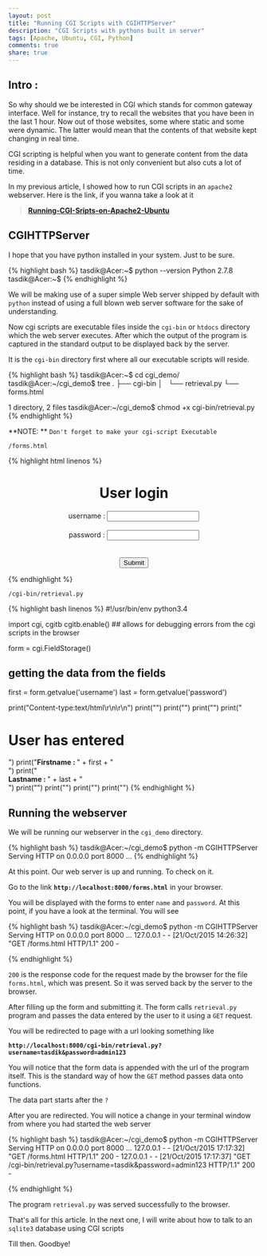 ```yaml
---
layout: post
title: "Running CGI Scripts with CGIHTTPServer"
description: "CGI Scripts with pythons built in server"
tags: [Apache, Ubuntu, CGI, Python]
comments: true
share: true
---
```


## Intro : 

So why should we be interested in CGI which stands for common gateway interface. Well for instance, try to recall the websites that you have been in the last 1 hour. Now out of those websites, some where static and some were dynamic. The latter would mean that the contents of that website kept changing in real time. 

CGI scripting is helpful when you want to generate content from the data residing in a database. This is not only convenient but also cuts a lot of time.

In my previous article, I showed how to run CGI scripts in an `apache2` webserver. Here is the link, if you wanna take a look at it

>**[Running-CGI-Sripts-on-Apache2-Ubuntu](http://tasdikrahman.me/2015/09/30/Running-CGI-Sripts-on-Apache2-Ubuntu/)**

## CGIHTTPServer

I hope that you have python installed in your system. Just to be sure. 

{% highlight bash %}
tasdik@Acer:~$ python --version
Python 2.7.8
tasdik@Acer:~$
{% endhighlight %}

We will be making use of a super simple Web server shipped by default with `python` instead of using a full blown web server software for the sake of understanding.

Now cgi scripts are executable files inside the `cgi-bin` or `htdocs` directory which the web server executes. After which the output of the program is captured in the standard output to be displayed back by the server.

It is the `cgi-bin` directory first where all our executable scripts will reside. 

{% highlight bash %}
tasdik@Acer:~$ cd cgi_demo/
tasdik@Acer:~/cgi_demo$ tree
.
├── cgi-bin
│   └── retrieval.py
└── forms.html

1 directory, 2 files
tasdik@Acer:~/cgi_demo$ chmod +x cgi-bin/retrieval.py
{% endhighlight %}

**NOTE: ** `Don't forget to make your cgi-script Executable`


`/forms.html`

{% highlight html linenos %}
<!DOCTYPE html>
<html>
<head>
    <title>A simple form demonstration</title>
</head>
<body>
    <div style="text-align:center;">
        <h1>User login</h1>
        <form action="/cgi-bin/retrieval.py" method="get">
            username  :  <input type="text" name="username" style="text-align:center;">
            <br><br>
            password   :  <input type="password" name="password" style="text-align:center;">
            <br><br><br>
            <input type="submit" value="Submit">
        </form>
    </div>
</body>
</html>
{% endhighlight %}


`/cgi-bin/retrieval.py`

{% highlight bash linenos %}
#!/usr/bin/env python3.4

import cgi, cgitb
cgitb.enable()		## allows for debugging errors from the cgi scripts in the browser

form = cgi.FieldStorage()

## getting the data from the fields 
first = form.getvalue('username')
last = form.getvalue('password')


print("Content-type:text/html\r\n\r\n")
print("<html>")
print("<head><title>User entered</title></head>")
print("<body>")
print("<h1>User has entered</h1>")
print("<b>Firstname : </b>" + first + "<br>")
print("<br><b>Lastname : </b>" + last + "<br>")
print("")
print("</div>")
print("</body>")
print("</html>")
{% endhighlight %}

## Running the webserver

We will be running our webserver in the `cgi_demo` directory. 

{% highlight bash %}
tasdik@Acer:~/cgi_demo$ python -m CGIHTTPServer
Serving HTTP on 0.0.0.0 port 8000 ...
{% endhighlight %}

At this point. Our web server is up and running. To check on it.

Go to the link **`http://localhost:8000/forms.html`** in your browser.

You will be displayed with the forms to enter `name` and `password`. At this point, if you have a look at the terminal. You will see

{% highlight bash %}
tasdik@Acer:~/cgi_demo$ python -m CGIHTTPServer
Serving HTTP on 0.0.0.0 port 8000 ...
127.0.0.1 - - [21/Oct/2015 14:26:32] "GET /forms.html HTTP/1.1" 200 -

{% endhighlight %}

`200` is the response code for the request made by the browser for the file `forms.html`, which was present. So it was served back by the server to the browser.

After filling up the form and submitting it. The form calls `retrieval.py` program and passes the data entered by the user to it using a `GET` request.

You will be redirected to page with a url looking something like

**`http://localhost:8000/cgi-bin/retrieval.py?username=tasdik&password=admin123`**

You will notice that the form data is appended with the url of the program itself. This is the standard way of how the `GET` method passes data onto functions. 

The data part starts after the `?`

After you are redirected. You will notice a change in your terminal window from where you had started the web server

{% highlight bash %}
tasdik@Acer:~/cgi_demo$ python -m CGIHTTPServer
Serving HTTP on 0.0.0.0 port 8000 ...
127.0.0.1 - - [21/Oct/2015 17:17:32] "GET /forms.html HTTP/1.1" 200 -
127.0.0.1 - - [21/Oct/2015 17:17:37] "GET /cgi-bin/retrieval.py?username=tasdik&password=admin123 HTTP/1.1" 200 -


{% endhighlight %}

The program `retrieval.py` was served successfully to the browser.

That's all for this article. In the next one, I will write about how to talk to an `sqlite3` database using CGI scripts

Till then. Goodbye!